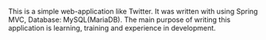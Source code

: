 This is a simple web-application like Twitter. It was written with using Spring MVC, Database: MySQL(MariaDB).
The main purpose of writing this application is learning, training and experience in development.